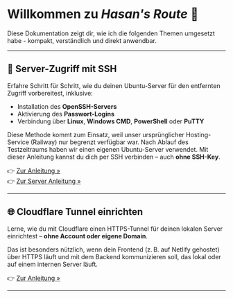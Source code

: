 # Willkommen zu *Hasan's Route* 👋

Diese Dokumentation zeigt dir, wie ich die folgenden Themen umgesetzt habe - kompakt, verständlich und direkt anwendbar.

---

## 🔐 Server-Zugriff mit SSH

Erfahre Schritt für Schritt, wie du deinen Ubuntu-Server für den entfernten Zugriff vorbereitest, inklusive:

- Installation des **OpenSSH-Servers**
- Aktivierung des **Passwort-Logins**
- Verbindung über **Linux**, **Windows CMD**, **PowerShell** oder **PuTTY**

Diese Methode kommt zum Einsatz, weil unser ursprünglicher Hosting-Service (Railway) nur begrenzt verfügbar war. Nach Ablauf des Testzeitraums haben wir einen eigenen Ubuntu-Server verwendet. Mit dieser Anleitung kannst du dich per SSH verbinden – auch **ohne SSH-Key**.

👉 [Zur Anleitung »](HowToSSH.md) </br>
👉 [Zur Server Anleitung »](HowToSSH(Server).md) </br>

---

## 🌐 Cloudflare Tunnel einrichten

Lerne, wie du mit Cloudflare einen HTTPS-Tunnel für deinen lokalen Server einrichtest – **ohne Account oder eigene Domain**.

Das ist besonders nützlich, wenn dein Frontend (z. B. auf Netlify gehostet) über HTTPS läuft und mit dem Backend kommunizieren soll, das lokal oder auf einem internen Server läuft.

👉 [Zur Anleitung »](cloudflare-tunnel.md)

---
